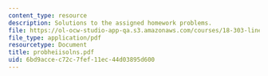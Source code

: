 ```yaml
---
content_type: resource
description: Solutions to the assigned homework problems.
file: https://ol-ocw-studio-app-qa.s3.amazonaws.com/courses/18-303-linear-partial-differential-equations-fall-2006/6bd9accec72c7fef11ec44d03895d600_probheiisolns.pdf
file_type: application/pdf
resourcetype: Document
title: probheiisolns.pdf
uid: 6bd9acce-c72c-7fef-11ec-44d03895d600
---
```

